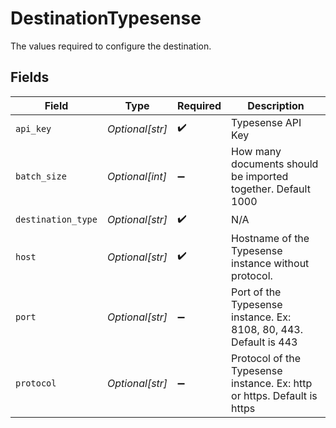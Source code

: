 # DestinationTypesense

The values required to configure the destination.


## Fields

| Field                                                                   | Type                                                                    | Required                                                                | Description                                                             |
| ----------------------------------------------------------------------- | ----------------------------------------------------------------------- | ----------------------------------------------------------------------- | ----------------------------------------------------------------------- |
| `api_key`                                                               | *Optional[str]*                                                         | :heavy_check_mark:                                                      | Typesense API Key                                                       |
| `batch_size`                                                            | *Optional[int]*                                                         | :heavy_minus_sign:                                                      | How many documents should be imported together. Default 1000            |
| `destination_type`                                                      | *Optional[str]*                                                         | :heavy_check_mark:                                                      | N/A                                                                     |
| `host`                                                                  | *Optional[str]*                                                         | :heavy_check_mark:                                                      | Hostname of the Typesense instance without protocol.                    |
| `port`                                                                  | *Optional[str]*                                                         | :heavy_minus_sign:                                                      | Port of the Typesense instance. Ex: 8108, 80, 443. Default is 443       |
| `protocol`                                                              | *Optional[str]*                                                         | :heavy_minus_sign:                                                      | Protocol of the Typesense instance. Ex: http or https. Default is https |